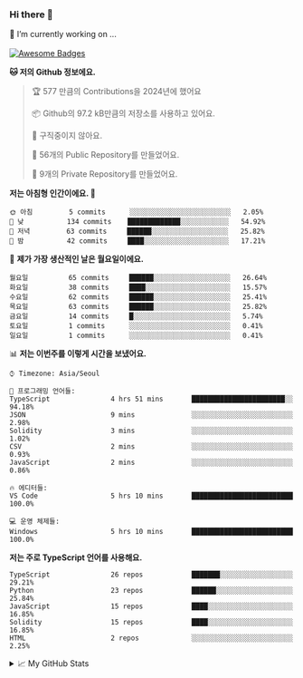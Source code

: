 ### Hi there 👋 
🔭 I’m currently working on ... </br></br>
[![Awesome Badges](https://img.shields.io/badge/Introduce-EN-green.svg)](https://github.com/tlatkdgus1/tlatkdgus1/blob/main/README.md.en)

<!--START_SECTION:waka-->
**🐱 저의 Github 정보에요.** 

> 🏆 577 만큼의 Contributions을 2024년에 했어요
 > 
> 📦 Github의 97.2 kB만큼의 저장소를 사용하고 있어요. 
 > 
> 🚫 구직중이지 않아요.
 > 
> 📜 56개의 Public Repository를 만들었어요. 
 > 
> 🔑 9개의 Private Repository를 만들었어요.  

**저는 아침형 인간이에요. 🐤** 

```text
🌞 아침         5 commits      ░░░░░░░░░░░░░░░░░░░░░░░░░   2.05% 
🌆 낮　         134 commits    █████████████░░░░░░░░░░░░   54.92% 
🌃 저녁         63 commits     ██████░░░░░░░░░░░░░░░░░░░   25.82% 
🌙 밤　         42 commits     ████░░░░░░░░░░░░░░░░░░░░░   17.21%

```
📅 **제가 가장 생산적인 날은 월요일이에요.** 

```text
월요일          65 commits     ██████░░░░░░░░░░░░░░░░░░░   26.64% 
화요일          38 commits     ████░░░░░░░░░░░░░░░░░░░░░   15.57% 
수요일          62 commits     ██████░░░░░░░░░░░░░░░░░░░   25.41% 
목요일          63 commits     ██████░░░░░░░░░░░░░░░░░░░   25.82% 
금요일          14 commits     █░░░░░░░░░░░░░░░░░░░░░░░░   5.74% 
토요일          1 commits      ░░░░░░░░░░░░░░░░░░░░░░░░░   0.41% 
일요일          1 commits      ░░░░░░░░░░░░░░░░░░░░░░░░░   0.41%

```


📊 **저는 이번주를 이렇게 시간을 보냈어요.** 

```text
⌚︎ Timezone: Asia/Seoul

💬 프로그래밍 언어들: 
TypeScript               4 hrs 51 mins       ███████████████████████░░   94.18% 
JSON                     9 mins              ░░░░░░░░░░░░░░░░░░░░░░░░░   2.98% 
Solidity                 3 mins              ░░░░░░░░░░░░░░░░░░░░░░░░░   1.02% 
CSV                      2 mins              ░░░░░░░░░░░░░░░░░░░░░░░░░   0.93% 
JavaScript               2 mins              ░░░░░░░░░░░░░░░░░░░░░░░░░   0.86%

🔥 에디터들: 
VS Code                  5 hrs 10 mins       █████████████████████████   100.0%

💻 운영 체제들: 
Windows                  5 hrs 10 mins       █████████████████████████   100.0%

```

**저는 주로 TypeScript 언어를 사용해요.** 

```text
TypeScript               26 repos            ███████░░░░░░░░░░░░░░░░░░   29.21% 
Python                   23 repos            ██████░░░░░░░░░░░░░░░░░░░   25.84% 
JavaScript               15 repos            ████░░░░░░░░░░░░░░░░░░░░░   16.85% 
Solidity                 15 repos            ████░░░░░░░░░░░░░░░░░░░░░   16.85% 
HTML                     2 repos             ░░░░░░░░░░░░░░░░░░░░░░░░░   2.25%

```



<!--END_SECTION:waka-->

<details>
<summary>📈 My GitHub Stats</summary>
<p align="center"> <img src="https://github-readme-stats.vercel.app/api?username=tlatkdgus1&show_icons=true" alt="tlatkdgus1" />
</details>
